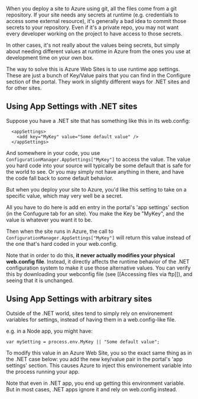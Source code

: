 When you deploy a site to Azure using git, all the files come from a git repository. If your site needs any secrets at runtime (e.g. credentials to access some external resource), it's generally a bad idea to commit those secrets to your repository. Even if it's a private repo, you may not want every developer working on the project to have access to those secrets.

In other cases, it's not really about the values being secrets, but simply about needing different values at runtime in Azure from the ones you use at development time on your own box.

The way to solve this is Azure Web Sites is to use runtime app settings. These are just a bunch of Key/Value pairs that you can find in the Configure section of the portal. They work in slightly different ways for .NET sites and for other sites.

## Using App Settings with .NET sites ##

Suppose you have a .NET site that has something like this in its web.config:

	  <appSettings>
	    <add key="MyKey" value="Some default value" />
	  </appSettings>
	
And somewhere in your code, you use `ConfigurationManager.AppSettings["MyKey"]` to access the value. The value you hard code into your source will typically be some default that is safe for the world to see. Or you may simply not have anything in there, and have the code fall back to some default behavior.

But when you deploy your site to Azure, you'd like this setting to take on a specific value, which may very well be a secret.

All you have to do here is add en entry in the portal's 'app settings' section (in the Confugure tab for an site). You make the Key be "MyKey", and the value is whatever you want it to be.

Then when the site runs in Azure, the call to `ConfigurationManager.AppSettings["MyKey"]` will return this value instead of the one that's hard coded in your web.config.

Note that in order to do this, **it never actually modifies your physical web.config file**. Instead, it directly affects the runtime behavior of the .NET configuration system to make it use those alternative values. You can verify this by downloading your webconfig file (see [[Accessing files via ftp]]), and seeing that it is unchanged.


## Using App Settings with arbitrary sites ##

Outside of the .NET world, sites tend to simply rely on environement variables for settings, instead of having them in a web.config-like file.

e.g. in a Node app, you might have:

	var mySetting = process.env.MyKey || "Some default value";

To modify this value in an Azure Web Site, you so the exact same thing as in the .NET case below: you add the new key/value pair in the portal's 'app settings' section. This causes Azure to inject this environement variable into the process running your app.

Note that even in .NET app, you end up getting this environment variable. But in most cases, .NET apps ignore it and rely on web.config instead.